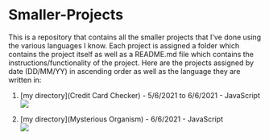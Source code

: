 # Smaller-Projects

This is a repository that contains all the smaller projects that I've done using the various languages I know. Each project is assigned a folder which contains the project itself as well as a README.md file which contains the instructions/functionality of the project. Here are the projects assigned by date (DD/MM/YY) in ascending order as well as the language they are written in:





1. [my directory](Credit Card Checker) - 5/6/2021 to 6/6/2021 - JavaScript <img src="{https://img.shields.io/badge/JavaScript-F7DF1E?style=for-the-badge&logo=javascript&logoColor=black}" />

2. [my directory](Mysterious Organism) - 6/6/2021 - JavaScript  
![](https://img.shields.io/badge/JavaScript-F7DF1E?style=for-the-badge&logo=javascript&logoColor=black)
